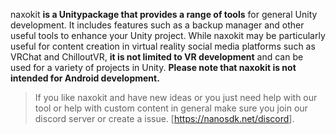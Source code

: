 naxokit **is a Unitypackage that provides a range of tools** for general Unity development. It includes features such as a backup manager and other useful tools to enhance your Unity project. While naxokit may be particularly useful for content creation in virtual reality social media platforms such as VRChat and ChilloutVR, **it is not limited to VR development** and can be used for a variety of projects in Unity. **Please note that naxokit is not intended for Android development.**

> If you like naxokit and have new ideas or you just need help with our tool or help with custom content in general make sure you join our discord server or create a issue.
[<https://nanosdk.net/discord>].
